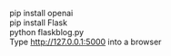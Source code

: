 pip install openai<br />
pip install Flask<br />
python flaskblog.py<br />
Type http://127.0.0.1:5000 into a browser<br />
